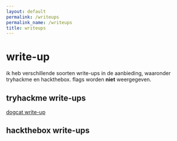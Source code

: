 ```yaml
---
layout: default
permalink: /writeups
permalink_name: /writeups
title: writeups
---
```


# write-up 
ik heb verschillende soorten write-ups in de aanbieding, waaronder tryhackme en hackthebox. flags worden **niet** weergegeven.

## **tryhackme write-ups**

[dogcat write-up](https://fpmh.github.io/writeups/tryhackme/dogcat.md)


## **hackthebox write-ups**

